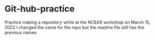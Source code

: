 # Git-hub-practice
Practice making a repository while at the NCEAS workshop on March 15, 2022
I changed the name for the repo but the readme file still has the previous names 
